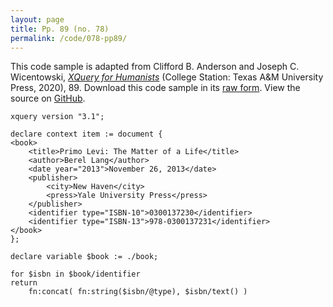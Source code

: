 ```yaml
---
layout: page
title: Pp. 89 (no. 78)
permalink: /code/078-pp89/
---
```


This code sample is adapted from Clifford B. Anderson and Joseph C. Wicentowski, 
[_XQuery for Humanists_](/) (College Station: Texas A&M University Press, 2020), 89. 
Download this code sample in its [raw form](/code/078-pp89/078-pp89.xq).
View the source on [GitHub](https://github.com/coding4humanists/xquery4humanists/blob/release/code/078-pp89/078-pp89.xq).

```xquery
xquery version "3.1";

declare context item := document {
<book>
    <title>Primo Levi: The Matter of a Life</title>
    <author>Berel Lang</author>
    <date year="2013">November 26, 2013</date>
    <publisher>
        <city>New Haven</city>
        <press>Yale University Press</press>
    </publisher>
    <identifier type="ISBN-10">0300137230</identifier>
    <identifier type="ISBN-13">978-0300137231</identifier>
</book>
};

declare variable $book := ./book;

for $isbn in $book/identifier
return
    fn:concat( fn:string($isbn/@type), $isbn/text() )
```  
